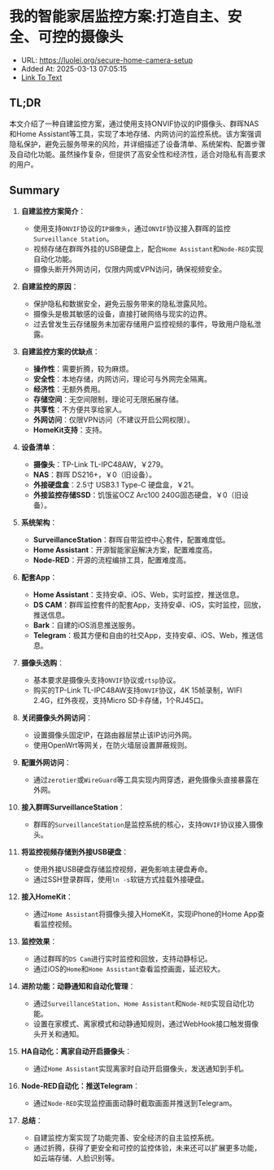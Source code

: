 # 我的智能家居监控方案:打造自主、安全、可控的摄像头
- URL: https://luolei.org/secure-home-camera-setup
- Added At: 2025-03-13 07:05:15
- [Link To Text](2025-03-13-我的智能家居监控方案-打造自主、安全、可控的摄像头_raw.md)

## TL;DR
本文介绍了一种自建监控方案，通过使用支持ONVIF协议的IP摄像头、群晖NAS和Home Assistant等工具，实现了本地存储、内网访问的监控系统。该方案强调隐私保护，避免云服务带来的风险，并详细描述了设备清单、系统架构、配置步骤及自动化功能。虽然操作复杂，但提供了高安全性和经济性，适合对隐私有高要求的用户。

## Summary
1. **自建监控方案简介**：
   - 使用支持`ONVIF`协议的`IP摄像头`，通过`ONVIF`协议接入群晖的监控`Surveillance Station`。
   - 视频存储在群晖外挂的USB硬盘上，配合`Home Assistant`和`Node-RED`实现自动化功能。
   - 摄像头断开外网访问，仅限内网或VPN访问，确保视频安全。

2. **自建监控的原因**：
   - 保护隐私和数据安全，避免云服务带来的隐私泄露风险。
   - 摄像头是极其敏感的设备，直接打破网络与现实的边界。
   - 过去曾发生云存储服务未加密存储用户监控视频的事件，导致用户隐私泄露。

3. **自建监控方案的优缺点**：
   - **操作性**：需要折腾，较为麻烦。
   - **安全性**：本地存储，内网访问，理论可与外网完全隔离。
   - **经济性**：无额外费用。
   - **存储空间**：无空间限制，理论可无限拓展存储。
   - **共享性**：不方便共享给家人。
   - **外网访问**：仅限VPN访问（不建议开启公网权限）。
   - **HomeKit支持**：支持。

4. **设备清单**：
   - **摄像头**：TP-Link TL-IPC48AW，￥279。
   - **NAS**：群晖 DS216+，￥0（旧设备）。
   - **外接硬盘盒**：2.5寸 USB3.1 Type-C 硬盘盒，￥21。
   - **外接监控存储SSD**：饥饿鲨OCZ Arc100 240G固态硬盘，￥0（旧设备）。

5. **系统架构**：
   - **SurveillanceStation**：群晖自带监控中心套件，配置难度低。
   - **Home Assistant**：开源智能家庭解决方案，配置难度高。
   - **Node-RED**：开源的流程编排工具，配置难度高。

6. **配套App**：
   - **Home Assistant**：支持安卓、iOS、Web，实时监控，推送信息。
   - **DS CAM**：群晖监控套件的配套App，支持安卓、iOS，实时监控，回放，推送信息。
   - **Bark**：自建的iOS消息推送服务。
   - **Telegram**：极其方便和自由的社交App，支持安卓、iOS、Web，推送信息。

7. **摄像头选购**：
   - 基本要求是摄像头支持`ONVIF`协议或`rtsp`协议。
   - 购买的TP-Link TL-IPC48AW支持`ONVIF`协议，4K 15帧录制，WIFI 2.4G，红外夜视，支持Micro SD卡存储，1个RJ45口。

8. **关闭摄像头外网访问**：
   - 设置摄像头固定IP，在路由器层禁止该IP访问外网。
   - 使用OpenWrt等网关，在防火墙层设置屏蔽规则。

9. **配置外网访问**：
   - 通过`zerotier`或`WireGuard`等工具实现内网穿透，避免摄像头直接暴露在外网。

10. **接入群晖SurveillanceStation**：
    - 群晖的`SurveillanceStation`是监控系统的核心，支持`ONVIF`协议接入摄像头。

11. **将监控视频存储到外接USB硬盘**：
    - 使用外接USB硬盘存储监控视频，避免影响主硬盘寿命。
    - 通过SSH登录群晖，使用`ln -s`软链方式挂载外接硬盘。

12. **接入HomeKit**：
    - 通过`Home Assistant`将摄像头接入HomeKit，实现iPhone的Home App查看监控视频。

13. **监控效果**：
    - 通过群晖的`DS Cam`进行实时监控和回放，支持动静标记。
    - 通过iOS的`Home`和`Home Assistant`查看监控画面，延迟较大。

14. **进阶功能：动静通知和自动化管理**：
    - 通过`SurveillanceStation`、`Home Assistant`和`Node-RED`实现自动化功能。
    - 设置在家模式、离家模式和动静通知规则，通过WebHook接口触发摄像头开关和通知。

15. **HA自动化：离家自动开启摄像头**：
    - 通过`Home Assistant`实现离家时自动开启摄像头，发送通知到手机。

16. **Node-RED自动化：推送Telegram**：
    - 通过`Node-RED`实现监控画面动静时截取画面并推送到Telegram。

17. **总结**：
    - 自建监控方案实现了功能完善、安全经济的自主监控系统。
    - 通过折腾，获得了更安全和可控的监控体验，未来还可以扩展更多功能，如云端存储、人脸识别等。
